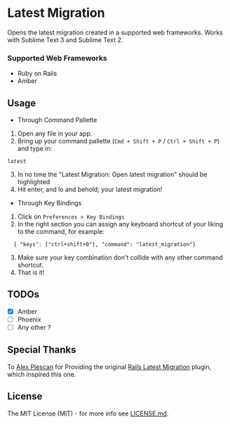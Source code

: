 # Latest Migration

Opens the latest migration created in a supported web frameworks. Works with Sublime Text 3 and Sublime Text 2.

### Supported Web Frameworks

  * Ruby on Rails
  * Amber

## Usage

* Through Command Pallette 

1. Open any file in your app.
2. Bring up your command pallette (`Cmd + Shift + P` / `Ctrl + Shift + P`) and type in:
  ```
  latest
  ```
3. In no time the "Latest Migration: Open latest migration" should be highlighted
4. Hit enter, and lo and behold; your latest migration!

* Through Key Bindings

1. Click on `Preferences > Key Bindings`
2. In the right section you can assign any keyboard shortcut of your liking to the command, for example:
```
  { "keys": ["ctrl+shift+0"], "command": "latest_migration"}
```
3. Make sure your key combination don't collide with any other command shortcut.
4. That is it!

## TODOs

- [x] Amber
- [ ] Phoenix
- [ ] Any other ?

## Special Thanks

To [Alex Plescan](https://github.com/alexpls) for Providing the original [Rails Latest Migration](https://github.com/alexpls/Rails-Latest-Migration) plugin, which inspired this one.


## License
The MIT License (MIT) - for more info see [LICENSE.md](https://github.com/zaidakram/latest-migration/blob/master/LICENSE.md).

